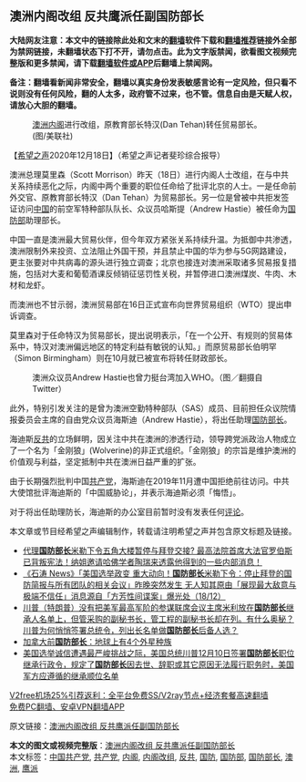  <h2>澳洲内阁改组 反共鹰派任副国防部长</h2> <p class="notice"><b>大陆网友注意：本文中的链接除此处和文末的<a href="https://github.com/bannedbook/fanqiang" >翻墙</a>软件下载和<a href="https://github.com/killgcd/justmysocks/blob/master/README.md">翻墙推荐</a>链接外全部为禁网链接，未翻墙状态下打不开，请勿点击。此为文字版禁闻，欲看图文视频完整版和更多禁闻，请下载<a href="https://github.com/bannedbook/fanqiang">翻墙软件或APP</a>后翻墙上禁闻网。</p><p>备注：翻墙看新闻非常安全，翻墙以真实身份发表敏感言论有一定风险，但只看不说则没有任何风险，翻的人太多，政府管不过来，也不管。信息自由是天赋人权，请放心大胆的翻墙。</b></p>  <div class="entry"> <figure><figcaption><a href="https://www.bannedbook.org/bnews/tag/%e6%be%b3%e6%b4%b2/" class="st_tag internal_tag" rel="tag" title="标签 澳洲 下的日志">澳洲</a><a href="https://www.bannedbook.org/bnews/tag/%E5%86%85%E9%98%81/" class="st_tag internal_tag" rel="tag" title="标签 内阁 下的日志">内阁</a>进行改组，原教育部长特汉(Dan Tehan)转任贸易部长。(图/美联社)</figcaption></figure> <p>【<span class='wp_keywordlink_affiliate'><a href="https://www.soundofhope.org" title="希望之声" target="_blank">希望之声</a></span>2020年12月18日】（希望之声记者斐珍综合报导）</p> <p>澳洲总理莫里森（Scott Morrison）昨天（18日）进行内阁人士改组，在与中共关系持续恶化之际，内阁中两个重要的职位任命给了批评北京的人士。一是任命前外交官、原教育部长特汉（Dan Tehan）为贸易部长。另一位是曾被中共拒发签证访问<span class='wp_keywordlink_affiliate'><a href="https://www.bannedbook.org/" title="中国" target="_blank">中国</a></span>的前空军特种部队队长、众议员哈斯提（Andrew Hastie）被任命为<a href="https://www.bannedbook.org/bnews/tag/%E5%9B%BD%E9%98%B2%E9%83%A8/" class="st_tag internal_tag" rel="tag" title="标签 国防部 下的日志">国防部</a>助理部长。</p> <p>中国一直是澳洲最大贸易伙伴，但今年双方紧张关系持续升温。为抵御中共渗透，澳洲限制外来投资、立法阻止外国干预，并且禁止中国的华为参与5G网路建设，更主张要对中共病毒的源头进行独立调查；北京也接连对澳洲采取诸多贸易报复措施，包括对大麦和葡萄酒课反倾销征惩罚性关税，并暂停进口澳洲煤炭、牛肉、木材和龙虾。</p>  <p>而澳洲也不甘示弱，澳洲贸易部在16日正式宣布向世界贸易组织（WTO）提出申诉调查。</p> <p>莫里森对于任命特汉为贸易部长，提出说明表示，「在一个公开、有规则的贸易体系中，特汉对澳洲偏远地区的特定利益有敏锐的认知。」而原贸易部长伯明罕（Simon Birmingham）则在10月就已被宣布将转任财政部长。</p> <figure><figcaption>澳洲众议员Andrew Hastie也曾力挺台湾加入WHO。（图／翻摄自Twitter）</figcaption></figure> <p>此外，特别引发关注的是曾为澳洲空勤特种部队（SAS）成员、目前担任众议院情报委员会主席的自由党众议员海斯迪（Andrew Hastie），将出任助理<a href="https://www.bannedbook.org/bnews/tag/%e5%9b%bd%e9%98%b2%e9%83%a8%e9%95%bf/" class="st_tag internal_tag" rel="tag" title="标签 国防部长 下的日志">国防部长</a>。</p>  <p>海迪斯<a href="https://www.bannedbook.org/bnews/tag/%e5%8f%8d%e5%85%b1/" class="st_tag internal_tag" rel="tag" title="标签 反共 下的日志">反共</a>的立场鲜明，因关注中共在澳洲的渗透行动，领导跨党派政治人物成立了一个名为「金刚狼」(Wolverine)的非正式组织。「金刚狼」的宗旨是维护澳洲的价值观与利益，坚定抵制中共在澳洲日益严重的扩张。</p> <p>由于长期强烈批判中国<a href="https://www.bannedbook.org/bnews/tag/%e5%85%b1%e4%ba%a7%e5%85%9a/" class="st_tag internal_tag" rel="tag" title="标签 共产党 下的日志">共产党</a>，海斯迪在2019年11月遭中国拒绝前往访问。中共大使馆批评海迪斯的「中国威胁论」，并表示海迪斯必须「悔悟」。</p> <p>对于将出任助理防长，海迪斯的办公室目前暂时没有发表任何<span class='wp_keywordlink_affiliate'><a href="https://www.bannedbook.org/bnews/comments/" title="新闻评论" target="_blank">评论</a></span>。</p>  <p>本文章或节目经希望之声编辑制作，转载请注明希望之声并包含原文标题及链接。</p> <ul class='op-related-articles' title='相关阅读'> <li><a href='https://www.bannedbook.org/bnews/bannedvideo/20201219/1450647.html' target='_blank'>代理<b>国防部长</b>米勒下令五角大楼暂停与拜登交接? 最高法院首席大法官罗伯斯已背叛宪法！纳姐邀请哈佛学者陶瑞来透露他得到的一些内部消息！</a></li> <li><a href='https://www.bannedbook.org/bnews/bannedvideo/20201219/1450634.html' target='_blank'>《石涛 News》「美国选举政变 重大动向！<b>国防部长</b>米勒下令：停止拜登的国防简报与所有团队的相关会议」昨晚突然发生 无人知其原由「展现最大敌意与极端不信任」消息源自「方芳性间谍案」爆光处（18/12）</a></li> <li><a href='https://www.bannedbook.org/bnews/bannedvideo/20201217/1449424.html' target='_blank'>川普（特朗普）没有把美军最高军阶的参谋联席会议主席米利放在<b>国防部长</b>继承人名单上，但管采购的副秘书长，管工程的副秘书长却在列。有什么奥秘？川普为何悄悄签署总统令，列出长名单做<b>国防部长</b>后备人选？</a></li> <li><a href='https://www.bannedbook.org/bnews/funmedia/20201216/1449159.html' target='_blank'>加拿大前<b>国防部长</b>：地球上有4个外星种族</a></li> <li><a href='https://www.bannedbook.org/bnews/bannedvideo/20201216/1449031.html' target='_blank'>美国选举诚信遭遇最严峻挑战之际，美国总统川普12月10日签署<b>国防部长</b>职位继承行政令，规定了<b>国防部长</b>因去世、辞职或其它原因无法履行职务时，美国军方应遵循的继承顺位名单</a></li> </ul> <p class="texttj"> <a href="https://www.bannedbook.org/forum23/topic22702.html" target="_blank">V2free机场25%引荐返利：全平台免费SS/V2ray节点+经济套餐高速翻墙</a><br/> <a href="https://github.com/bannedbook/fanqiang/wiki/%E7%A6%81%E9%97%BB%E7%BD%91%E5%AE%89%E5%8D%93%E7%BF%BB%E5%A2%99%E6%96%B0%E9%97%BBAPP" target="_blank">免费PC翻墙、安卓VPN翻墙APP</a></p><p>原文链接：<a class="src_link"  href="https://www.soundofhope.org/post/455065" target="_blank">澳洲内阁改组 反共鹰派任副国防部长</a></p><a name='sharetosocial'></a>       <div><b>本文的图文或视频完整版</b>：<a href='https://www.bannedbook.org/bnews/comments/20201219/1450787.html'>澳洲内阁改组 反共鹰派任副国防部长</a></div>  </div><!--END ENTRY--> <div class="postfooter"> <div>本文标签：<a href="https://www.bannedbook.org/bnews/tag/%e4%b8%ad%e5%9b%bd%e5%85%b1%e4%ba%a7%e5%85%9a/" rel="tag">中国共产党</a>, <a href="https://www.bannedbook.org/bnews/tag/%e5%85%b1%e4%ba%a7%e5%85%9a/" rel="tag">共产党</a>, <a href="https://www.bannedbook.org/bnews/tag/%E5%86%85%E9%98%81/" rel="tag">内阁</a>, <a href="https://www.bannedbook.org/bnews/tag/%E5%86%85%E9%98%81%E6%94%B9%E7%BB%84/" rel="tag">内阁改组</a>, <a href="https://www.bannedbook.org/bnews/tag/%e5%8f%8d%e5%85%b1/" rel="tag">反共</a>, <a href="https://www.bannedbook.org/bnews/tag/%E5%9B%BD%E9%98%B2/" rel="tag">国防</a>, <a href="https://www.bannedbook.org/bnews/tag/%E5%9B%BD%E9%98%B2%E9%83%A8/" rel="tag">国防部</a>, <a href="https://www.bannedbook.org/bnews/tag/%e5%9b%bd%e9%98%b2%e9%83%a8%e9%95%bf/" rel="tag">国防部长</a>, <a href="https://www.bannedbook.org/bnews/tag/%e6%be%b3%e6%b4%b2/" rel="tag">澳洲</a>, <a href="https://www.bannedbook.org/bnews/tag/%e9%b9%b0%e6%b4%be/" rel="tag">鹰派</a></div>  </div><!--END POSTFOOTER--> 